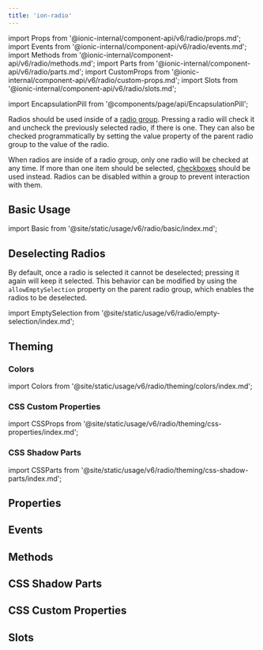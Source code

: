 ```yaml
---
title: 'ion-radio'
---
```


import Props from '@ionic-internal/component-api/v6/radio/props.md';
import Events from '@ionic-internal/component-api/v6/radio/events.md';
import Methods from '@ionic-internal/component-api/v6/radio/methods.md';
import Parts from '@ionic-internal/component-api/v6/radio/parts.md';
import CustomProps from '@ionic-internal/component-api/v6/radio/custom-props.md';
import Slots from '@ionic-internal/component-api/v6/radio/slots.md';

<head>
  <title>ion-radio Component: Radio Property for iOS and Android</title>
  <meta
    name="description"
    content="Radio components should be used inside of ion-radio-groups on iOS and Android devices. Read to learn more about radio property usage and installation."
  />
</head>

import EncapsulationPill from '@components/page/api/EncapsulationPill';

<EncapsulationPill type="shadow" />

Radios should be used inside of a [radio group](./radio-group). Pressing a radio will check it and uncheck the previously selected radio, if there is one. They can also be checked programmatically by setting the value property of the parent radio group to the value of the radio.

When radios are inside of a radio group, only one radio will be checked at any time. If more than one item should be selected, [checkboxes](./checkbox) should be used instead. Radios can be disabled within a group to prevent interaction with them.

## Basic Usage

import Basic from '@site/static/usage/v6/radio/basic/index.md';

<Basic />

## Deselecting Radios

By default, once a radio is selected it cannot be deselected; pressing it again will keep it selected. This behavior can be modified by using the `allowEmptySelection` property on the parent radio group, which enables the radios to be deselected.

import EmptySelection from '@site/static/usage/v6/radio/empty-selection/index.md';

<EmptySelection />

## Theming

### Colors

import Colors from '@site/static/usage/v6/radio/theming/colors/index.md';

<Colors />

### CSS Custom Properties

import CSSProps from '@site/static/usage/v6/radio/theming/css-properties/index.md';

<CSSProps />

### CSS Shadow Parts

import CSSParts from '@site/static/usage/v6/radio/theming/css-shadow-parts/index.md';

<CSSParts />

## Properties

<Props />

## Events

<Events />

## Methods

<Methods />

## CSS Shadow Parts

<Parts />

## CSS Custom Properties

<CustomProps />

## Slots

<Slots />
